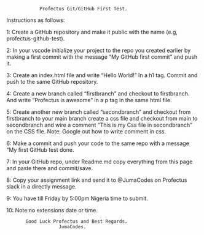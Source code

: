                 Profectus Git/GitHub First Test.
Instructions as follows:

1: Create a GitHub repository and make it public with the name (e.g, profectus-github-test).

2: In your vscode initialize your project to the repo you created earlier by making a first commit with the message “My GitHub first commit” and push it.

3: Create an index.html file and write “Hello World!” In a h1 tag. Commit and push to the same GitHub repository.

4: Create a new branch called “firstbranch” and checkout to firstbranch. And write “Profectus is awesome” in a p tag in the same html file.

5: Create another new branch called “secondbranch” and checkout from firstbranch to your main branch create a css file and checkout from main to secondbranch and wire a comment “This is my Css file in secondbranch” on the CSS file. Note: Google out how to write comment in css.

6: Make a commit and push your code to the same repo with a message “My first GitHub test done.

7: In your GitHub repo, under Readme.md copy everything from this page and paste there and commit/save.

8: Copy your assignment link and send it to @JumaCodes on Profectus slack in a directly message.

9: You have till Friday by 5:00pm Nigeria time to submit. 

10: Note:no extensions date or time.


           Good Luck Profectus and Best Regards.
                       JumaCodes. 
